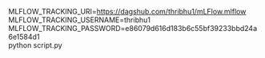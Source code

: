 MLFLOW_TRACKING_URI=https://dagshub.com/thribhu1/mLFlow.mlflow \
MLFLOW_TRACKING_USERNAME=thribhu1 \
MLFLOW_TRACKING_PASSWORD=e86079d616d183b6c55bf39233bbd24a6e1584d1 \
python script.py
